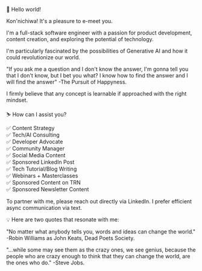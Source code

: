 👋 Hello world!

Kon'nichiwa! It's a pleasure to e-meet you.

I'm a full-stack software engineer with a passion for product development, content creation, and exploring the potential of technology.

I'm particularly fascinated by the possibilities of Generative AI and how it could revolutionize our world.

"If you ask me a question and I don't know the answer, I'm gonna tell you that I don't know, but I bet you what? I know how to find the answer and I will find the answer" -The Pursuit of Happyness.

I firmly believe that any concept is learnable if approached with the right mindset.

⛷️ How can I assist you?

✅ Content Strategy  
✅ Tech/AI Consulting  
✅ Developer Advocate  
✅ Community Manager  
✅ Social Media Content  
✅ Sponsored LinkedIn Post  
✅ Tech Tutorial/Blog Writing  
✅ Webinars + Masterclasses  
✅ Sponsored Content on TRN  
✅ Sponsored Newsletter Content

To partner with me, please reach out directly via LinkedIn. I prefer efficient async communication via text.

💡 Here are two quotes that resonate with me:

"No matter what anybody tells you, words and ideas can change the world." -Robin Williams as John Keats, Dead Poets Society.

"...while some may see them as the crazy ones, we see genius, because the people who are crazy enough to think that they can change the world, are the ones who do." -Steve Jobs.
